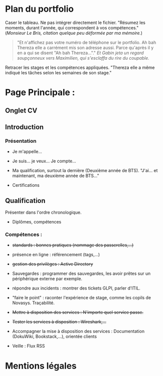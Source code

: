 # Plan du portfolio

Caser le tableau. Ne pas intégrer directement le fichier. "Résumez les moments, durant l'année, qui correspondent à vos compétences." (*Monsieur Le Bris, citation quelque peu déformée par ma mémoire.*)

> "Et n'affichez pas votre numéro de téléphone sur le portfolio. Ah bah Thereza elle a carrément mis son adresse aussi. Parce qu'après il y en a qui se disent "Ah bah Thereza..."." *Et Gabin jeta un regard soupçonneux vers Maximilien, qui s'esclaffa du rire du coupable.*

Retracer les stages et les compétences appliquées. "Thereza elle a même indiqué les tâches selon les semaines de son stage."

# Page Principale :

## Onglet CV

## Introduction

### Présentation

- Je m'appelle...

- Je suis... je veux... Je compte...

- Ma qualification, surtout la dernière (Deuxième année de BTS). "J'ai... et maintenant, ma deuxième année de BTS..."

- Certifications

## Qualification

Présenter dans l'ordre chronologique.

- Diplômes, compétences 

### Compétences :

- ~~standards : bonnes pratiques (nommage des passerelles,...)~~

- présence en ligne : référencement (tags,...)

- ~~gestion des privilèges : Active Directory~~

- Sauvegardes : programmer des sauvegardes, les avoir prêtes sur un périphérique externe par exemple.

- répondre aux incidents : montrer des tickets GLPI, parler d'ITIL.

- "faire le point" : raconter l'expérience de stage, comme les copils de Novasys. Traçabilité.

- ~~Mettre à disposition des services : N'importe quel service passe.~~

- ~~Tester les services à disposition : Wireshark,...~~

- Accompagner la mise à disposition des services : Documentation (DokuWiki, Bookstack,...), orientée clients

- Veille : Flux RSS

# Mentions légales
